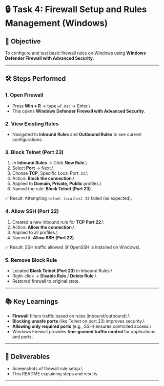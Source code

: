 # 🔒 Task 4: Firewall Setup and Rules Management (Windows)

## 🎯 Objective

To configure and test basic firewall rules on Windows using **Windows
Defender Firewall with Advanced Security**.

------------------------------------------------------------------------

## 🛠 Steps Performed

### 1. Open Firewall

-   Press **Win + R** → type `wf.msc` → Enter.\
-   This opens **Windows Defender Firewall with Advanced Security**.

### 2. View Existing Rules

-   Navigated to **Inbound Rules** and **Outbound Rules** to see current
    configurations.

### 3. Block Telnet (Port 23)

1.  In **Inbound Rules** → Click **New Rule**.\
2.  Select **Port** → Next.\
3.  Choose **TCP**, Specific Local Port: `23`.\
4.  Action: **Block the connection**.\
5.  Applied to **Domain, Private, Public** profiles.\
6.  Named the rule: **Block Telnet (Port 23)**.

✅ Result: Attempting `telnet localhost 23` failed (as expected).

### 4. Allow SSH (Port 22)

1.  Created a new inbound rule for **TCP Port 22**.\
2.  Action: **Allow the connection**.\
3.  Applied to all profiles.\
4.  Named it: **Allow SSH (Port 22)**.

✅ Result: SSH traffic allowed (if OpenSSH is installed on Windows).

### 5. Remove Block Rule

-   Located **Block Telnet (Port 23)** in Inbound Rules.\
-   Right-click → **Disable Rule** / **Delete Rule**.\
-   Restored firewall to original state.


------------------------------------------------------------------------

## 📚 Key Learnings

-   **Firewall** filters traffic based on rules (inbound/outbound).\
-   **Blocking unsafe ports** (like Telnet on port 23) improves
    security.\
-   **Allowing only required ports** (e.g., SSH) ensures controlled
    access.\
-   Windows Firewall provides **fine-grained traffic control** for
    applications and ports.

------------------------------------------------------------------------

## 📂 Deliverables

-   Screenshots of firewall rule setup.\
-   This README explaining steps and results.

------------------------------------------------------------------------

